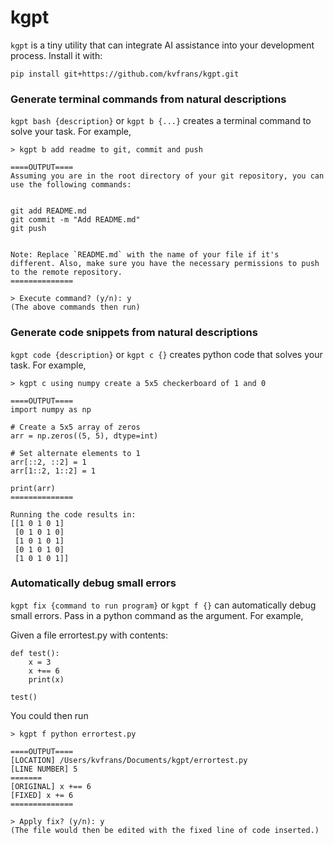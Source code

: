 # kgpt

`kgpt` is a tiny utility that can integrate AI assistance into your development process.
Install it with:
```
pip install git+https://github.com/kvfrans/kgpt.git
```

### Generate terminal commands from natural descriptions
`kgpt bash {description}` or `kgpt b {...}` creates a terminal command to solve your task. For example,
```
> kgpt b add readme to git, commit and push

====OUTPUT====
Assuming you are in the root directory of your git repository, you can use the following commands:


git add README.md
git commit -m "Add README.md"
git push


Note: Replace `README.md` with the name of your file if it's different. Also, make sure you have the necessary permissions to push to the remote repository.
==============

> Execute command? (y/n): y
(The above commands then run)
```

### Generate code snippets from natural descriptions

`kgpt code {description}` or `kgpt c {}` creates python code that solves your task. For example,
```
> kgpt c using numpy create a 5x5 checkerboard of 1 and 0

====OUTPUT====
import numpy as np

# Create a 5x5 array of zeros
arr = np.zeros((5, 5), dtype=int)

# Set alternate elements to 1
arr[::2, ::2] = 1
arr[1::2, 1::2] = 1

print(arr)
==============

Running the code results in:
[[1 0 1 0 1]
 [0 1 0 1 0]
 [1 0 1 0 1]
 [0 1 0 1 0]
 [1 0 1 0 1]]

```

### Automatically debug small errors

`kgpt fix {command to run program}` or `kgpt f {}` can automatically debug small errors. Pass in a python command as the argument. For example,

Given a file errortest.py with contents:
```
def test():
    x = 3
    x +== 6
    print(x)

test()
```

You could then run
```
> kgpt f python errortest.py

====OUTPUT====
[LOCATION] /Users/kvfrans/Documents/kgpt/errortest.py
[LINE NUMBER] 5
=======
[ORIGINAL] x +== 6
[FIXED] x += 6
==============

> Apply fix? (y/n): y
(The file would then be edited with the fixed line of code inserted.)

```
